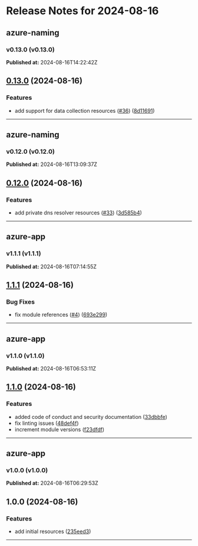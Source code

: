 # Release Notes for 2024-08-16

## azure-naming
### v0.13.0 (v0.13.0)
**Published at:** 2024-08-16T14:22:42Z

## [0.13.0](https://github.com/CloudNationHQ/terraform-azure-naming/compare/v0.12.0...v0.13.0) (2024-08-16)


### Features

* add support for data collection resources ([#36](https://github.com/CloudNationHQ/terraform-azure-naming/issues/36)) ([8d11691](https://github.com/CloudNationHQ/terraform-azure-naming/commit/8d11691150290d32122a9a674a1a059223579705))

---

## azure-naming
### v0.12.0 (v0.12.0)
**Published at:** 2024-08-16T13:09:37Z

## [0.12.0](https://github.com/CloudNationHQ/terraform-azure-naming/compare/v0.11.1...v0.12.0) (2024-08-16)


### Features

* add private dns resolver resources ([#33](https://github.com/CloudNationHQ/terraform-azure-naming/issues/33)) ([3d585b4](https://github.com/CloudNationHQ/terraform-azure-naming/commit/3d585b4b58e85a0d5bac47d21d126617058d5cf9))

---

## azure-app
### v1.1.1 (v1.1.1)
**Published at:** 2024-08-16T07:14:55Z

## [1.1.1](https://github.com/CloudNationHQ/terraform-azure-app/compare/v1.1.0...v1.1.1) (2024-08-16)


### Bug Fixes

* fix module references ([#4](https://github.com/CloudNationHQ/terraform-azure-app/issues/4)) ([693e299](https://github.com/CloudNationHQ/terraform-azure-app/commit/693e299d519b3599f5170fcf9e25db5c7c0ba25f))

---

## azure-app
### v1.1.0 (v1.1.0)
**Published at:** 2024-08-16T06:53:11Z

## [1.1.0](https://github.com/CloudNationHQ/terraform-azure-app/compare/v1.0.0...v1.1.0) (2024-08-16)


### Features

* added code of conduct and security documentation ([33dbbfe](https://github.com/CloudNationHQ/terraform-azure-app/commit/33dbbfee133c6e255e090eab8658362fe6ec2b4e))
* fix linting issues ([48def4f](https://github.com/CloudNationHQ/terraform-azure-app/commit/48def4fbf235c54f3d356b92b6d1084ac99ac6a2))
* increment module versions ([f23dfdf](https://github.com/CloudNationHQ/terraform-azure-app/commit/f23dfdfd16fc3f031c1bd14b1c29cd05a5880233))

---

## azure-app
### v1.0.0 (v1.0.0)
**Published at:** 2024-08-16T06:29:53Z

## 1.0.0 (2024-08-16)


### Features

* add initial resources ([235eed3](https://github.com/CloudNationHQ/terraform-azure-app/commit/235eed3e072b3fb10c253f322f31b5394dedf8b8))

---

